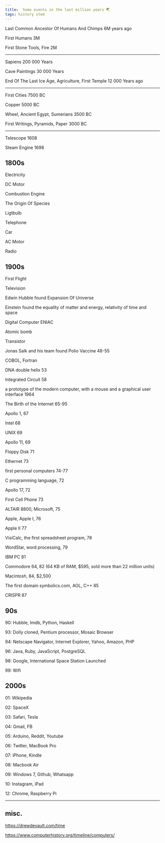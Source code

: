 ```yaml
---
title:  Some events in the last million years 🌏
tags: history stem
--- 
```


Last Common Ancestor Of Humans And Chimps 6M years ago 

First Humans 3M  

First Stone Tools, Fire 2M 

---

Sapiens 200 000 Years

Cave Paintings 30 000 Years 

End Of The Last Ice Age, Agriculture, First Temple 12 000 Years ago 

---

First Cities 7500 BC 

Copper 5000 BC 

Wheel, Ancient Egypt, Sumerians 3500 BC 

First Writings, Pyramids, Paper 3000 BC

---

Telescope 1608

Steam Engine 1698

## 1800s

Electricity

DC Motor

Combustion Engine 

The Origin Of Species

Ligtbulb

Telephone

Car

AC Motor 

Radio


## 1900s 

First Flight 

Television 

Edwin Hubble found Expansion Of Universe 

Einstein found the equality of matter and energy, relativity of time and space 

Digital Computer ENIAC 

Atomic bomb 

Transistor 

Jonas Salk and his team found Polio Vaccine 48-55

COBOL, Fortran

DNA double helix 53 

Integrated Circuit 58

a prototype of the modern computer, with a mouse and a graphical user interface 1964

The Birth of the Internet 65-95

Apollo 1, 67

Intel 68

UNIX 69

Apollo 11, 69 

Floppy Disk 71 

Ethernet 73 

first personal computers 74-77 

C programming language, 72

Apollo 17, 72

First Cell Phone 73 

ALTAIR 8800, Microsoft, 75 

Apple, Apple I, 76 

Apple II 77

VisiCalc, the first spreadsheet program, 78

WordStar, word processing, 79 

IBM PC 81

Commodore 64, 82 (64 KB of RAM, $595, sold more than 22 million units)

Macintosh, 84, $2,500

The first domain symbolics.com, AOL, C++ 85 

CRISPR 87

## 90s

90: Hubble, Imdb, Python, Haskell

93: Dolly cloned, Pentium processor, Mosaic Browser

94: Netscape Navigator, Internet Explorer, Yahoo, Amazon, PHP

96: Java, Ruby, JavaScript, PostgreSQL

98: Google, International Space Station Launched

99: Wifi

## 2000s

01: Wikipedia

02: SpaceX

03: Safari, Tesla 

04: Gmail, FB 

05: Arduino, Reddit, Youtube

06: Twitter, MacBook Pro

07: iPhone, Kindle

08: Macbook Air

09: Windows 7, Github, Whatsapp 

10: Instagram, iPad

12: Chrome, Raspberry Pi


---

## misc. 

<https://drewdevault.com/time>

<https://www.computerhistory.org/timeline/computers/>